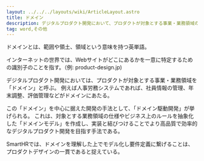 ```yaml
---
layout: ../../../layouts/wiki/ArticleLayout.astro
title: ドメイン
description: デジタルプロダクト開発において、プロダクトが対象とする事業・業務領域のこと。
tag: word,その他
---
```


ドメインとは、範囲や領土、領域という意味を持つ英単語。

インターネットの世界では、Webサイトがどこにあるかを一意に特定するための識別子のことを指す。（例: product-design.jp)

デジタルプロダクト開発においては、プロダクトが対象とする事業・業務領域を「ドメイン」と呼ぶ。
例えば人事労務システムであれば、社員情報の管理、年末調整、評価管理などがドメインにあたる。

この「ドメイン」を中心に据えた開発の手法として、「ドメイン駆動開発」が挙げられる。
これは、対象とする業務領域の仕様やビジネス上のルールを抽象化した「ドメインモデル」を作成し、実装と結びつけることでより高品質で効率的なデジタルプロダクト開発を目指す手法である。

SmartHRでは、ドメインを理解した上でモデル化し要件定義に繋げることは、プロダクトデザインの一貫であると捉えている。
